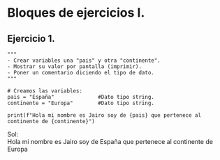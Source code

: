 # Bloques de ejercicios I.

## Ejercicio 1. 
```Python{
"""
- Crear variables una "pais" y otra "continente".
- Mostrar su valor por pantalla (imprimir).
- Poner un comentario diciendo el tipo de dato.
"""

# Creamos las variables:
pais = "España"              #Dato tipo string.
continente = "Europa"        #Dato tipo string.

print(f"Hola mi nombre es Jairo soy de {pais} que pertenece al continente de {continente}")
```
Sol:  
Hola mi nombre es Jairo soy de España que pertenece al continente de Europa
